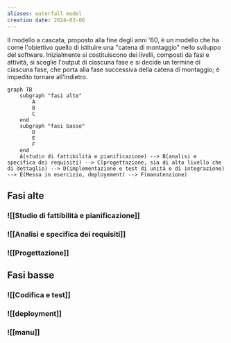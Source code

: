 ```yaml
---
aliases: waterfall model
creation date: 2024-03-06
---
```


Il modello a cascata, proposto alla fine degli anni '60, è un modello che ha come l'obiettivo quello di istituire una "catena di montaggio" nello sviluppo del software.
Inizialmente si costituiscono dei livelli, composti da fasi e attività, si sceglie l'output di ciascuna fase e si decide un termine di ciascuna fase, che porta alla fase successiva della catena di montaggio; è impedito tornare all'indietro.

```mermaid
graph TB
	subgraph "fasi alte"
		A
		B
		C
	end
	subgraph "fasi basse"
		D
		E
		F
	end
	A(studio di fattibilità e pianificazione) --> B(analisi e specifica dei requisiti) --> C(progettazione, sia di alto livello che di dettaglio) --> D(implementazione e test di unità e di integrazione) --> E(Messa in esercizio, deployement) --> F(manutenzione)
```

## Fasi alte

### ![[Studio di fattibilità e pianificazione]]

### ![[Analisi e specifica dei requisiti]]

### ![[Progettazione]]

## Fasi basse
### ![[Codifica e test]]

### ![[deployment]]

### ![[manu]]

